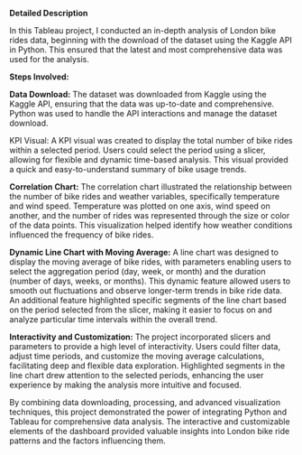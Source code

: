 **Detailed Description**

In this Tableau project, I conducted an in-depth analysis of London bike rides data, beginning with the download of the dataset using the Kaggle API in Python. This ensured that the latest and most comprehensive data was used for the analysis.

**Steps Involved:**

**Data Download:**
The dataset was downloaded from Kaggle using the Kaggle API, ensuring that the data was up-to-date and comprehensive. Python was used to handle the API interactions and manage the dataset download.

KPI Visual:
A KPI visual was created to display the total number of bike rides within a selected period. Users could select the period using a slicer, allowing for flexible and dynamic time-based analysis. This visual provided a quick and easy-to-understand summary of bike usage trends.

**Correlation Chart:**
The correlation chart illustrated the relationship between the number of bike rides and weather variables, specifically temperature and wind speed. Temperature was plotted on one axis, wind speed on another, and the number of rides was represented through the size or color of the data points. This visualization helped identify how weather conditions influenced the frequency of bike rides.

**Dynamic Line Chart with Moving Average:**
A line chart was designed to display the moving average of bike rides, with parameters enabling users to select the aggregation period (day, week, or month) and the duration (number of days, weeks, or months). This dynamic feature allowed users to smooth out fluctuations and observe longer-term trends in bike ride data.
An additional feature highlighted specific segments of the line chart based on the period selected from the slicer, making it easier to focus on and analyze particular time intervals within the overall trend.

**Interactivity and Customization:**
The project incorporated slicers and parameters to provide a high level of interactivity. Users could filter data, adjust time periods, and customize the moving average calculations, facilitating deep and flexible data exploration.
Highlighted segments in the line chart drew attention to the selected periods, enhancing the user experience by making the analysis more intuitive and focused.

By combining data downloading, processing, and advanced visualization techniques, this project demonstrated the power of integrating Python and Tableau for comprehensive data analysis. The interactive and customizable elements of the dashboard provided valuable insights into London bike ride patterns and the factors influencing them.
